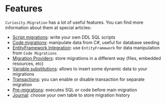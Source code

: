 # Features

`Curiosity.Migration` has a lot of useful features. You can find more information about them at special articles:

- [Script migrations](./features/script_migration.md): write your own DDL SQL scripts
- [Code migrations](./features/code_migration.md): manipulate data from C#, useful for database seeding
- [EntityFramework Integration](./features/ef_integration.md): use `EntityFramework` for data manipulation from `Code Migrations`
- [Migration Providers](./features/migration_providers.md): store migrations in a different way (files, embedded resources, etc)
- [Variable substitutions](./features/variables.md): allows to insert some dynamic data to your migrations
- [Transactions](./features/transactions.md): you can enable or disable transaction for separate migration
- [Pre-migrations](./features/pre_migrations.md): executes SQL or code before main migration
- [Journal](./features/journal.md): choose your own table to store migration history


